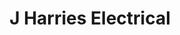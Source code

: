 ---
title: "J Harries Electrical"
url: /cardigan-aberteifi/j-harries-electrical/
shop: electrical
---